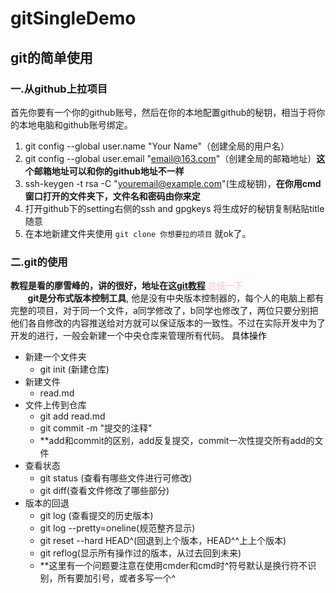 # gitSingleDemo
## **git的简单使用**
### **一.从github上拉项目**
 首先你要有一个你的github账号，然后在你的本地配置github的秘钥，相当于将你的本地电脑和github账号绑定。
 1. git config --global user.name "Your Name"（创建全局的用户名）
 2. git config --global user.email "email@163.com"（创建全局的邮箱地址）**这个邮箱地址可以和你的github地址不一样**
 3. ssh-keygen -t rsa -C "youremail@example.com"(生成秘钥)，**在你用cmd窗口打开的文件夹下，文件名和密码由你来定**
 4. 打开github下的setting右侧的ssh and gpgkeys 将生成好的秘钥复制粘贴title随意
 5. 在本地新建文件夹使用 `git clone 你想要拉的项目` 就ok了。
 ### **二.git的使用**
 **教程是看的廖雪峰的，讲的很好，地址在这[git教程](https://www.liaoxuefeng.com/wiki/896043488029600/897013573512192)**
 <font color="pink">总结一下</font>
 <br/>
&#160; &#160; &#160; &#160;**git是分布式版本控制工具**,
他是没有中央版本控制器的，每个人的电脑上都有完整的项目，对于同一个文件，a同学修改了，b同学也修改了，两位只要分别把他们各自修改的内容推送给对方就可以保证版本的一致性。不过在实际开发中为了开发的进行，一般会新建一个中央仓库来管理所有代码。
<font color="black">具体操作</font>
+ 新建一个文件夹
   + git init (新建仓库)
+ 新建文件
   + read.md
+ 文件上传到仓库
   + git add read.md
   + git commit -m "提交的注释"
   + **add和commit的区别，add反复提交，commit一次性提交所有add的文件
+ 查看状态
   + git status (查看有哪些文件进行可修改)
   + git diff(查看文件修改了哪些部分)
+ 版本的回退
   + git log (查看提交的历史版本)
   + git log --pretty=oneline(规范整齐显示)
   + git reset --hard HEAD^(回退到上个版本，HEAD^^上上个版本)
   + git reflog(显示所有操作过的版本，从过去回到未来)
   + **这里有一个问题要注意在使用cmder和cmd时^符号默认是换行符不识别，所有要加引号，或者多写一个^